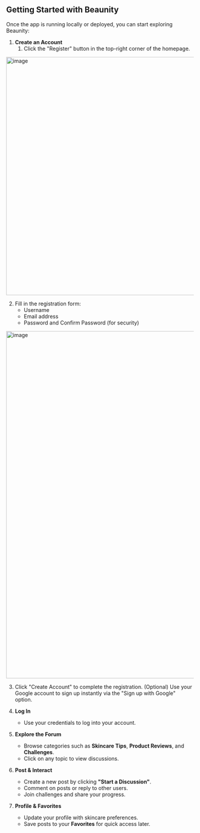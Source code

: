 ## Getting Started with Beaunity

Once the app is running locally or deployed, you can start exploring Beaunity:

1. **Create an Account**
   1. Click the "Register" button in the top-right corner of the homepage.
  <img width="1474" height="638" alt="image" src="https://github.com/user-attachments/assets/034d6c0c-6da2-4edc-af2d-bd975c218ab3" />


   2. Fill in the registration form:
      - Username
      - Email address
      - Password and Confirm Password (for security)
  <img width="1477" height="930" alt="image" src="https://github.com/user-attachments/assets/c1ccc953-f03d-4e4f-8fc7-f5015e929cf5" />


   3. Click "Create Account" to complete the registration.
   (Optional) Use your Google account to sign up instantly via the "Sign up with Google" option.

3. **Log In**
   - Use your credentials to log into your account.

4. **Explore the Forum**
   - Browse categories such as **Skincare Tips**, **Product Reviews**, and **Challenges**.
   - Click on any topic to view discussions.

5. **Post & Interact**
   - Create a new post by clicking **"Start a Discussion"**.
   - Comment on posts or reply to other users.
   - Join challenges and share your progress.

6. **Profile & Favorites**
   - Update your profile with skincare preferences.
   - Save posts to your **Favorites** for quick access later.
